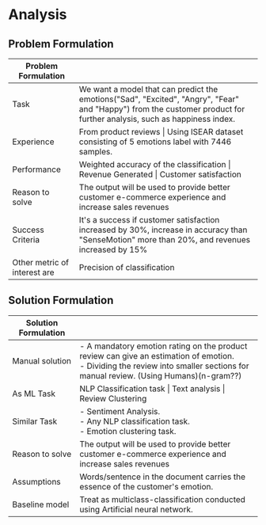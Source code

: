 # Analysis

## Problem Formulation

| Problem Formulation          |                                                                                                                                                                       |
|------------------------------|-----------------------------------------------------------------------------------------------------------------------------------------------------------------------|
| Task                         | We want a model that can predict the emotions("Sad", "Excited", "Angry", "Fear" and "Happy") from the customer product for further analysis, such as happiness index. |
| Experience                   |From product reviews \| Using ISEAR dataset consisting of 5 emotions label with 7446 samples.                                                                                                 |
| Performance                  | Weighted accuracy of the classification \| Revenue Generated \| Customer satisfaction                                                                                 |
| Reason to solve              | The output will be used to provide better customer e-commerce experience and increase sales revenues                                                                  |
| Success Criteria             | It's a success if customer satisfaction increased by 30%, increase in accuracy than "SenseMotion" more than 20%, and revenues increased by 15%                        |
| Other metric of interest are | Precision of classification                                                                                                                                           |

## Solution Formulation

| Solution Formulation |                                                                                                                                                                                  |
|----------------------|----------------------------------------------------------------------------------------------------------------------------------------------------------------------------------|
| Manual solution      | - A mandatory emotion rating on the product review can give an estimation of emotion.<br>- Dividing the review into smaller sections for manual review. (Using Humans)(n-gram??) |
| As ML Task           |  NLP Classification task \| Text analysis \| Review Clustering                                                                                                                      |
| Similar Task         | - Sentiment Analysis.<br>- Any NLP classification task.<br>- Emotion clustering task.                                                                                            |
| Reason to solve      | The output will be used to provide better customer e-commerce experience and increase sales revenues                                                                             |
| Assumptions          | Words/sentence in the document carries the essence of the customer's emotion.                                                                                                    |
| Baseline model       | Treat as multiclass-classification conducted using Artificial neural network.                                                                                                    |
